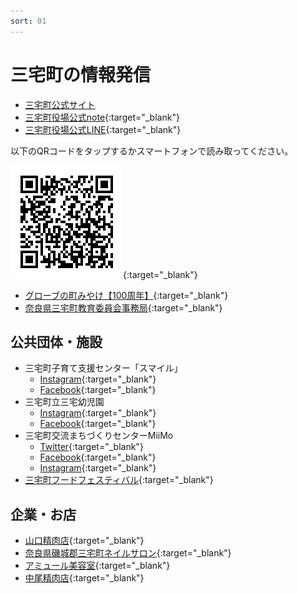 ```yaml
---
sort: 01
---
```


# 三宅町の情報発信
- [三宅町公式サイト](https://www.town.miyake.lg.jp/)
- [三宅町役場公式note](https://miyake-town.note.jp){:target="_blank"}
- [三宅町役場公式LINE](https://line.me/R/ti/p/%40418wdvsx){:target="_blank"}  

以下のQRコードをタップするかスマートフォンで読み取ってください。

[![三宅町役場公式LINE](/assets/images/sns/LINE.png)](https://line.me/R/ti/p/%40418wdvsx){:target="_blank"}

- [グローブの町みやけ【100周年】](https://www.instagram.com/glovetownmiyake2021/){:target="_blank"}
- [奈良県三宅町教育委員会事務局](https://www.instagram.com/miyake_wanwan/){:target="_blank"}

## 公共団体・施設
- 三宅町子育て支援センター「スマイル」
  - [Instagram](https://www.instagram.com/miyakesmile/){:target="_blank"}
  - [Facebook](https://www.facebook.com/miyakesmile/){:target="_blank"}
- 三宅町立三宅幼児園
  - [Instagram](https://www.instagram.com/miyakeyoujien/){:target="_blank"}
  - [Facebook](https://www.facebook.com/miyakeyoujien/){:target="_blank"}
- 三宅町交流まちづくりセンターMiiMo
  - [Twitter](https://twitter.com/MiimoMiyake){:target="_blank"}
  - [Facebook](https://www.facebook.com/town.miyake.fukugo/){:target="_blank"}
  - [Instagram](https://www.instagram.com/miimo_miyake/){:target="_blank"}
- [三宅町フードフェスティバル](https://www.instagram.com/miyakefood/){:target="_blank"}

## 企業・お店
- [山口精肉店](https://www.instagram.com/meatshop_yamaguchi/){:target="_blank"}
- [奈良県磯城郡三宅町ネイルサロン](https://www.instagram.com/nailroomchouchou/){:target="_blank"}
- [アミュール美容室](https://www.instagram.com/amule0710/){:target="_blank"}
- [中尾精肉店](https://www.instagram.com/taizo371127/){:target="_blank"}
